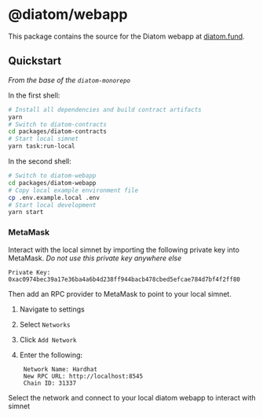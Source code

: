 # @diatom/webapp

This package contains the source for the Diatom webapp at [diatom.fund](https://diatom.fund).

## Quickstart

_From the base of the `diatom-monorepo`_

In the first shell:

```sh
# Install all dependencies and build contract artifacts
yarn
# Switch to diatom-contracts
cd packages/diatom-contracts
# Start local simnet
yarn task:run-local
```

In the second shell:

```sh
# Switch to diatom-webapp
cd packages/diatom-webapp
# Copy local example environment file
cp .env.example.local .env
# Start local development
yarn start
```

### MetaMask

Interact with the local simnet by importing the following private key into MetaMask. _Do not use this private key anywhere else_

```
Private Key:
0xac0974bec39a17e36ba4a6b4d238ff944bacb478cbed5efcae784d7bf4f2ff80
```

Then add an RPC provider to MetaMask to point to your local simnet.

1.  Navigate to settings
2.  Select `Networks`
3.  Click `Add Network`
4.  Enter the following:

         Network Name: Hardhat
         New RPC URL: http://localhost:8545
         Chain ID: 31337

Select the network and connect to your local diatom webapp to interact with simnet
